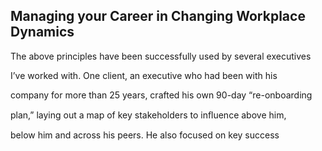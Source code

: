 ## Managing your Career in Changing Workplace Dynamics

The above principles have been successfully used by several executives

I’ve worked with. One client, an executive who had been with his

company for more than 25 years, crafted his own 90-day “re-onboarding

plan,” laying out a map of key stakeholders to inﬂuence above him,

below him and across his peers. He also focused on key success